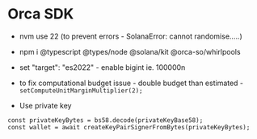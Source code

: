# Orca SDK

- nvm use 22 (to prevent errors - SolanaError: cannot randomise.....)

- npm i @typescript @types/node @solana/kit @orca-so/whirlpools

- set "target": "es2022" - enable bigint ie. 100000n

- to fix computational budget issue - double budget than estimated - `setComputeUnitMarginMultiplier(2);`

- Use private key

```const privateKeyBase58 = "<key_here>";
const privateKeyBytes = bs58.decode(privateKeyBase58);
const wallet = await createKeyPairSignerFromBytes(privateKeyBytes);
```
